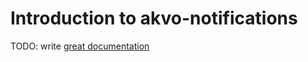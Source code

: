  # Introduction to akvo-notifications

TODO: write [great documentation](http://jacobian.org/writing/great-documentation/what-to-write/)
